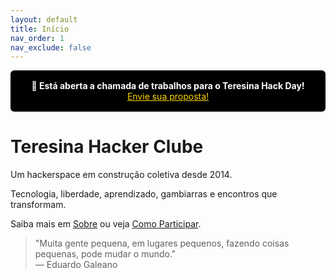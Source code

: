```yaml
---
layout: default
title: Início
nav_order: 1
nav_exclude: false
---
```


<div style="background: #000; color: #fff; padding: 1rem; text-align: center; border-radius: 6px; margin-bottom: 2rem;">
  <strong>📣 Está aberta a chamada de trabalhos para o Teresina Hack Day!</strong><br>
  <a href="/call4papers" style="color: #ffd700; text-decoration: underline;">Envie sua proposta!</a>
</div>

# Teresina Hacker Clube

Um hackerspace em construção coletiva desde 2014.

Tecnologia, liberdade, aprendizado, gambiarras e encontros que transformam.

Saiba mais em [Sobre](/sobre) ou veja [Como Participar](/participar).

> "Muita gente pequena, em lugares pequenos, fazendo coisas pequenas, pode mudar o mundo."  
> — Eduardo Galeano